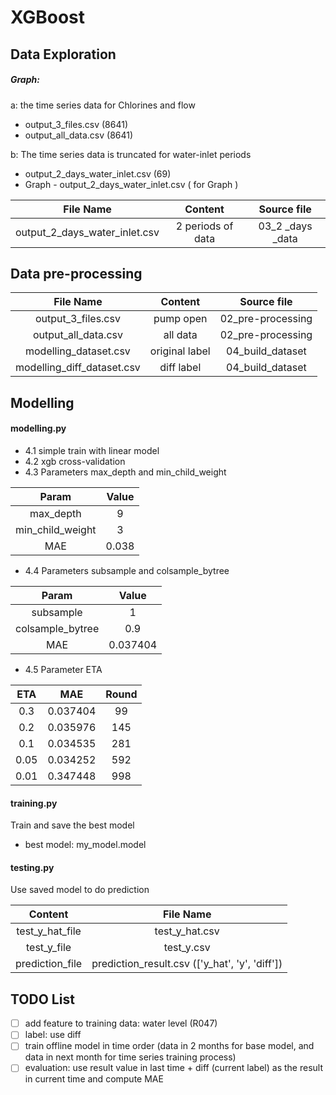 # XGBoost
## Data Exploration
##### Graph:
a: the time series data for Chlorines and flow
* output_3_files.csv (8641)
* output_all_data.csv (8641)

b: The time series data is truncated for water-inlet periods 
- output_2_days_water_inlet.csv (69)
 - Graph - output_2_days_water_inlet.csv ( for Graph )

 File Name | Content | Source file
:---: | :---: | :---:
output_2_days_water_inlet.csv | 2 periods of data | 03_2 _days _data

## Data pre-processing

File Name | Content | Source file
:---: | :---: | :---:
output_3_files.csv | pump open | 02_pre-processing
output_all_data.csv | all data | 02_pre-processing
modelling_dataset.csv | original label | 04_build_dataset
modelling_diff_dataset.csv | diff label | 04_build_dataset
## Modelling
#### modelling.py
- 4.1 simple train with linear model
- 4.2 xgb cross-validation
- 4.3 Parameters max_depth and min_child_weight

Param | Value 
:---: | :---: |
max_depth | 9
min_child_weight | 3
MAE | 0.038

- 4.4 Parameters subsample and colsample_bytree

Param | Value 
:---: | :---: |
subsample | 1
colsample_bytree | 0.9
MAE | 0.037404


- 4.5 Parameter ETA

 ETA | MAE | Round
:---: | :---: | :---:
 0.3 | 0.037404 | 99
 0.2 | 0.035976 | 145
 0.1 | 0.034535 | 281
 0.05 | 0.034252 | 592
 0.01 | 0.347448 | 998


#### training.py
Train and save the best model
- best model: my_model.model
#### testing.py
Use saved model to do prediction

Content | File Name
:---: | :---: 
test_y_hat_file | test_y_hat.csv
test_y_file | test_y.csv
prediction_file | prediction_result.csv (['y_hat', 'y', 'diff'])


## TODO List

- [ ] add feature to training data: water level (R047)
- [ ] label: use diff
- [ ] train offline model in time order (data in 2 months for base model, and data in next month for time series training process)
- [ ] evaluation: use result value in last time + diff (current label) as the result in current time and compute MAE
